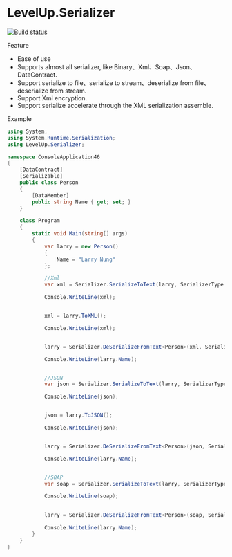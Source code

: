 # LevelUp.Serializer
[![Build status](https://ci.appveyor.com/api/projects/status/cssaqqa7sqlmbah0?svg=true)](https://ci.appveyor.com/project/larrynung/levelup-serializer)

Feature
* Ease of use
* Supports almost all serializer, like Binary、Xml、Soap、Json、DataContract.
* Support serialize to file、serialize to stream、deserialize from file、deserialize from stream.
* Support Xml encryption.
* Support serialize accelerate through the XML serialization assemble.
 

Example
```C#
using System;
using System.Runtime.Serialization;
using LevelUp.Serializer;

namespace ConsoleApplication46
{
    [DataContract]
    [Serializable]
    public class Person
    {
        [DataMember]
        public string Name { get; set; }
    }

    class Program
    {
        static void Main(string[] args)
        {
            var larry = new Person()
            {
                Name = "Larry Nung"
            };

            //Xml
            var xml = Serializer.SerializeToText(larry, SerializerType.Xml);

            Console.WriteLine(xml);


            xml = larry.ToXML();

            Console.WriteLine(xml);


            larry = Serializer.DeSerializeFromText<Person>(xml, SerializerType.Xml);

            Console.WriteLine(larry.Name);


            //JSON
            var json = Serializer.SerializeToText(larry, SerializerType.Json);

            Console.WriteLine(json);


            json = larry.ToJSON();

            Console.WriteLine(json);


            larry = Serializer.DeSerializeFromText<Person>(json, SerializerType.Json);

            Console.WriteLine(larry.Name);


            //SOAP
            var soap = Serializer.SerializeToText(larry, SerializerType.Soap);

            Console.WriteLine(soap);

            
            larry = Serializer.DeSerializeFromText<Person>(soap, SerializerType.Soap);

            Console.WriteLine(larry.Name);
        }
    }
}
```
